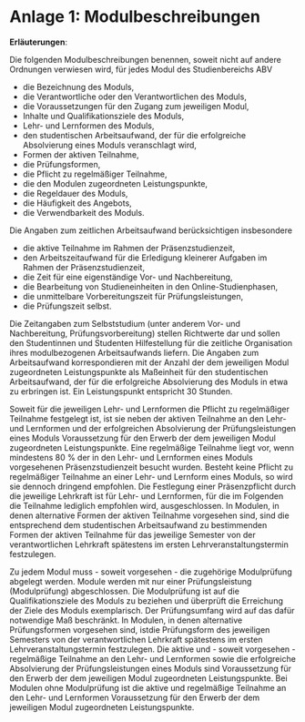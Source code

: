 # Anlage 1: Modulbeschreibungen
**Erläuterungen**:

Die folgenden Modulbeschreibungen benennen, soweit
nicht auf andere Ordnungen verwiesen wird, für jedes
Modul des Studienbereichs ABV

- die Bezeichnung des Moduls,
- die Verantwortliche oder den Verantwortlichen des Moduls,
- die Voraussetzungen für den Zugang zum jeweiligen Modul,
- Inhalte und Qualifikationsziele des Moduls,
- Lehr- und Lernformen des Moduls,
- den studentischen Arbeitsaufwand, der für die erfolgreiche Absolvierung eines Moduls veranschlagt wird,
- Formen der aktiven Teilnahme,
- die Prüfungsformen,
- die Pflicht zu regelmäßiger Teilnahme,
- die den Modulen zugeordneten Leistungspunkte,
- die Regeldauer des Moduls,
- die Häufigkeit des Angebots,
- die Verwendbarkeit des Moduls.

Die Angaben zum zeitlichen Arbeitsaufwand berücksichtigen insbesondere

- die aktive Teilnahme im Rahmen der Präsenzstudienzeit,
- den Arbeitszeitaufwand für die Erledigung kleinerer Aufgaben im Rahmen der Präsenzstudienzeit,
- die Zeit für eine eigenständige Vor- und Nachbereitung,
- die Bearbeitung von Studieneinheiten in den Online-Studienphasen,
- die unmittelbare Vorbereitungszeit für Prüfungsleistungen,
- die Prüfungszeit selbst.

Die Zeitangaben zum Selbststudium (unter anderem
Vor- und Nachbereitung, Prüfungsvorbereitung) stellen
Richtwerte dar und sollen den Studentinnen und Studenten Hilfestellung für die zeitliche Organisation ihres
modulbezogenen Arbeitsaufwands liefern. Die Angaben
zum Arbeitsaufwand korrespondieren mit der Anzahl der
dem jeweiligen Modul zugeordneten Leistungspunkte
als Maßeinheit für den studentischen Arbeitsaufwand,
der für die erfolgreiche Absolvierung des Moduls in etwa
zu erbringen ist. Ein Leistungspunkt entspricht 30 Stunden.

Soweit für die jeweiligen Lehr- und Lernformen die
Pflicht zu regelmäßiger Teilnahme festgelegt ist, ist sie
neben der aktiven Teilnahme an den Lehr- und Lernformen und der erfolgreichen Absolvierung der Prüfungsleistungen eines Moduls Voraussetzung für den
Erwerb der dem jeweiligen Modul zugeordneten Leistungspunkte. Eine regelmäßige Teilnahme liegt vor,
wenn mindestens 80 % der in den Lehr- und Lernformen
eines Moduls vorgesehenen Präsenzstudienzeit besucht wurden. Besteht keine Pflicht zu regelmäßiger
Teilnahme an einer Lehr- und Lernform eines Moduls,
so wird sie dennoch dringend empfohlen. Die Festlegung einer Präsenzpflicht durch die jeweilige Lehrkraft
ist für Lehr- und Lernformen, für die im Folgenden die
Teilnahme lediglich empfohlen wird, ausgeschlossen. In
Modulen, in denen alternative Formen der aktiven Teilnahme vorgesehen sind, sind die entsprechend dem
studentischen Arbeitsaufwand zu bestimmenden Formen der aktiven Teilnahme für das jeweilige Semester
von der verantwortlichen Lehrkraft spätestens im ersten
Lehrveranstaltungstermin festzulegen.

Zu jedem Modul muss - soweit vorgesehen - die zugehörige Modulprüfung abgelegt werden. Module werden mit nur einer Prüfungsleistung (Modulprüfung) abgeschlossen. Die Modulprüfung ist auf die Qualifikationsziele des Moduls zu beziehen und überprüft die
Erreichung der Ziele des Moduls exemplarisch. Der Prüfungsumfang wird auf das dafür notwendige Maß beschränkt. In Modulen, in denen alternative Prüfungsformen vorgesehen sind, istdie Prüfungsform des jeweiligen Semesters von der verantwortlichen Lehrkraft
spätestens im ersten Lehrveranstaltungstermin festzulegen.
Die aktive und - soweit vorgesehen - regelmäßige Teilnahme an den Lehr- und Lernformen sowie die erfolgreiche Absolvierung der Prüfungsleistungen eines Moduls sind Voraussetzung für den Erwerb der dem jeweiligen Modul zugeordneten Leistungspunkte. Bei Modulen ohne Modulprüfung ist die aktive und regelmäßige
Teilnahme an den Lehr- und Lernformen Voraussetzung
für den Erwerb der dem jeweiligen Modul zugeordneten
Leistungspunkte.

